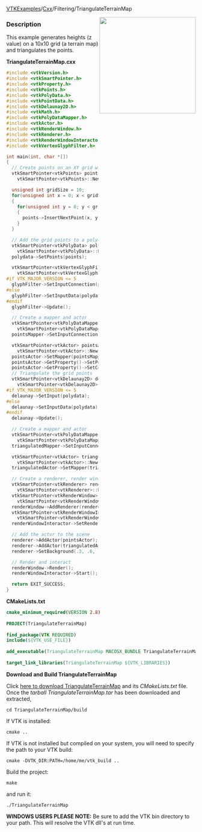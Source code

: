 [VTKExamples](Home)/[Cxx](Cxx)/Filtering/TriangulateTerrainMap

<img align="right" src="https://github.com/lorensen/VTKExamples/raw/master/Testing/Baseline/Filtering/TestTriangulateTerrainMap.png" width="256" />

### Description
This example generates heights (z value) on a 10x10 grid (a terrain map) and triangulates the points.

**TriangulateTerrainMap.cxx**
```c++
#include <vtkVersion.h>
#include <vtkSmartPointer.h>
#include <vtkProperty.h>
#include <vtkPoints.h>
#include <vtkPolyData.h>
#include <vtkPointData.h>
#include <vtkDelaunay2D.h>
#include <vtkMath.h>
#include <vtkPolyDataMapper.h>
#include <vtkActor.h>
#include <vtkRenderWindow.h>
#include <vtkRenderer.h>
#include <vtkRenderWindowInteractor.h>
#include <vtkVertexGlyphFilter.h>

int main(int, char *[])
{
  // Create points on an XY grid with random Z coordinate
  vtkSmartPointer<vtkPoints> points =
    vtkSmartPointer<vtkPoints>::New();

  unsigned int gridSize = 10;
  for(unsigned int x = 0; x < gridSize; x++)
  {
    for(unsigned int y = 0; y < gridSize; y++)
    {
      points->InsertNextPoint(x, y, vtkMath::Random(0.0, 3.0));
    }
  }

  // Add the grid points to a polydata object
  vtkSmartPointer<vtkPolyData> polydata =
    vtkSmartPointer<vtkPolyData>::New();
  polydata->SetPoints(points);

  vtkSmartPointer<vtkVertexGlyphFilter> glyphFilter =
    vtkSmartPointer<vtkVertexGlyphFilter>::New();
#if VTK_MAJOR_VERSION <= 5
  glyphFilter->SetInputConnection(polydata->GetProducerPort());
#else
  glyphFilter->SetInputData(polydata);
#endif
  glyphFilter->Update();

  // Create a mapper and actor
  vtkSmartPointer<vtkPolyDataMapper> pointsMapper =
    vtkSmartPointer<vtkPolyDataMapper>::New();
  pointsMapper->SetInputConnection(glyphFilter->GetOutputPort());

  vtkSmartPointer<vtkActor> pointsActor =
    vtkSmartPointer<vtkActor>::New();
  pointsActor->SetMapper(pointsMapper);
  pointsActor->GetProperty()->SetPointSize(3);
  pointsActor->GetProperty()->SetColor(1,0,0);
  // Triangulate the grid points
  vtkSmartPointer<vtkDelaunay2D> delaunay =
    vtkSmartPointer<vtkDelaunay2D>::New();
#if VTK_MAJOR_VERSION <= 5
  delaunay->SetInput(polydata);
#else
  delaunay->SetInputData(polydata);
#endif
  delaunay->Update();

  // Create a mapper and actor
  vtkSmartPointer<vtkPolyDataMapper> triangulatedMapper =
    vtkSmartPointer<vtkPolyDataMapper>::New();
  triangulatedMapper->SetInputConnection(delaunay->GetOutputPort());

  vtkSmartPointer<vtkActor> triangulatedActor =
    vtkSmartPointer<vtkActor>::New();
  triangulatedActor->SetMapper(triangulatedMapper);

  // Create a renderer, render window, and interactor
  vtkSmartPointer<vtkRenderer> renderer =
    vtkSmartPointer<vtkRenderer>::New();
  vtkSmartPointer<vtkRenderWindow> renderWindow =
    vtkSmartPointer<vtkRenderWindow>::New();
  renderWindow->AddRenderer(renderer);
  vtkSmartPointer<vtkRenderWindowInteractor> renderWindowInteractor =
    vtkSmartPointer<vtkRenderWindowInteractor>::New();
  renderWindowInteractor->SetRenderWindow(renderWindow);

  // Add the actor to the scene
  renderer->AddActor(pointsActor);
  renderer->AddActor(triangulatedActor);
  renderer->SetBackground(.3, .6, .3); // Background color green

  // Render and interact
  renderWindow->Render();
  renderWindowInteractor->Start();

  return EXIT_SUCCESS;
}
```
**CMakeLists.txt**
```cmake
cmake_minimum_required(VERSION 2.8)
 
PROJECT(TriangulateTerrainMap)
 
find_package(VTK REQUIRED)
include(${VTK_USE_FILE})
 
add_executable(TriangulateTerrainMap MACOSX_BUNDLE TriangulateTerrainMap.cxx)
 
target_link_libraries(TriangulateTerrainMap ${VTK_LIBRARIES})
```

**Download and Build TriangulateTerrainMap**

Click [here to download TriangulateTerrainMap](https://github.com/lorensen/VTKWikiExamplesTarballs/raw/master/TriangulateTerrainMap.tar) and its *CMakeLists.txt* file.
Once the *tarball TriangulateTerrainMap.tar* has been downloaded and extracted,
```
cd TriangulateTerrainMap/build 
```
If VTK is installed:
```
cmake ..
```
If VTK is not installed but compiled on your system, you will need to specify the path to your VTK build:
```
cmake -DVTK_DIR:PATH=/home/me/vtk_build ..
```
Build the project:
```
make
```
and run it:
```
./TriangulateTerrainMap
```
**WINDOWS USERS PLEASE NOTE:** Be sure to add the VTK bin directory to your path. This will resolve the VTK dll's at run time.

